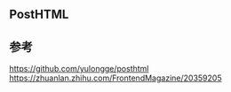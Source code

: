 ## PostHTML



## 参考

https://github.com/yulongge/posthtml
https://zhuanlan.zhihu.com/FrontendMagazine/20359205
